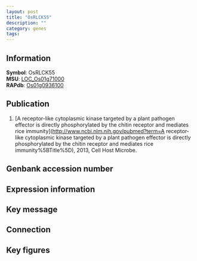 ```yaml
---
layout: post
title: "OsRLCK55"
description: ""
category: genes
tags: 
---
```


## Information
__Symbol__: OsRLCK55  
__MSU__: [LOC_Os01g71000](http://rice.plantbiology.msu.edu/cgi-bin/ORF_infopage.cgi?orf=LOC_Os01g71000)  
__RAPdb__: [Os01g0936100](http://rapdb.dna.affrc.go.jp/viewer/gbrowse_details/irgsp1?name=Os01g0936100)  

## Publication
1. [A receptor-like cytoplasmic kinase targeted by a plant pathogen effector is directly phosphorylated by the chitin receptor and mediates rice immunity](http://www.ncbi.nlm.nih.gov/pubmed?term=A receptor-like cytoplasmic kinase targeted by a plant pathogen effector is directly phosphorylated by the chitin receptor and mediates rice immunity%5BTitle%5D), 2013, Cell Host Microbe.

## Genbank accession number

## Expression information

## Key message

## Connection

## Key figures


